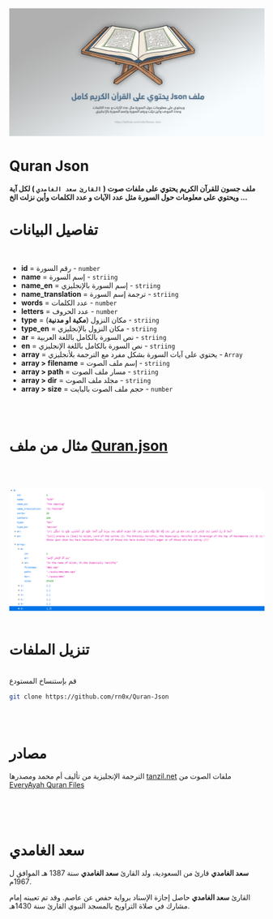 <div align="center">
    <img src="/Github/Quran-Json.jpg" alt="Quran json">
</div>

# Quran Json 

<b>ملف جسون للقرآن الكريم يحتوي على ملفات صوت ( `القارئ سعد الغامدي` ) لكل آية ويحتوي على معلومات حول السورة مثل عدد الآيات و عدد الكلمات وأين نزلت الخ ... </b><br>


# تفاصيل البيانات
<br>

- **id** = رقم السورة - `number`
- **name** = إسم السورة - `striing`
- **name_en** = إسم السورة بالإنجليزي - `striing`
- **name_translation** = ترجمة إسم السورة - `striing`
- **words** = عدد الكلمات - `number`
- **letters** = عدد الحروف - `number`
- **type** = مكان النزول (**مكية او مدنية**) - `striing`
- **type_en** = مكان النزول بالإنجليزي - `striing`
- **ar** = نص السورة بالكامل باللغة العربية - `striing`
- **en** = نص السورة بالكامل باللغة الإنجليزي - `striing`
- **array** = يحتوي على آيات السورة بشكل مفرد مع الترجمة بلأنجليزي - `Array`
- **array > filename** = إسم ملف الصوت - `striing`
- **array > path** = مسار ملف الصوت - `striing`
- **array > dir** = مجلد ملف الصوت - `striing`
- **array > size** = حجم ملف الصوت بالبايت - `number`

<br><br>

# مثال من ملف [Quran.json](http://bot.altaqwaa.org/Quran.json)
<br><br>



<div align="center">
    <img src="/Github/Quran.png" alt="Quran json">
    <br>
</div>

<br>

# تنزيل الملفات 
<br>
 قم بإستنساخ المستودع 

```bash
git clone https://github.com/rn0x/Quran-Json
```
<br>
<br>

# مصادر 
الترجمة الإنجليزية من تأليف أم محمد ومصدرها  [tanzil.net](https://tanzil.net/trans/en.sahih)
ملفات الصوت من [EveryAyah Quran Files](https://www.everyayah.com/data/Ghamadi_40kbps)

<br><br><br>

# سعد الغامدي

**سعد الغامدي** قارئ من السعودية، ولد القارئ **سعد الغامدي** سنة 1387 هـ الموافق ل 1967م.

القارئ **سعد الغامدي** حاصل إجازة الإسناد برواية حفص عن عاصم. وقد تم تعيينه إمام مشارك في صلاة التراويح بالمسجد النبوي القارئ سنة 1430هـ.